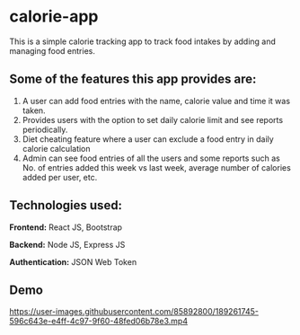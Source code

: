 # calorie-app

This is a simple calorie tracking app to track food intakes by adding and managing food entries. 

## Some of the features this app provides are:
1) A user can add food entries with the name, calorie value and time it was taken.
2) Provides users with the option to set daily calorie limit and see reports periodically.
3) Diet cheating feature where a user can exclude a food entry in daily calorie calculation
4) Admin can see food entries of all the users and some reports such as No. of entries added this week vs last week, average number of calories added per user, etc.

## Technologies used:
**Frontend:** React JS, Bootstrap

**Backend:** Node JS, Express JS

**Authentication:** JSON Web Token

## Demo
https://user-images.githubusercontent.com/85892800/189261745-596c643e-e4ff-4c97-9f60-48fed06b78e3.mp4
